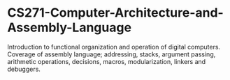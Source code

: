 # CS271-Computer-Architecture-and-Assembly-Language
Introduction to functional organization and operation of digital computers. Coverage of assembly language; addressing, stacks, argument passing, arithmetic operations, decisions, macros, modularization, linkers and debuggers. 

